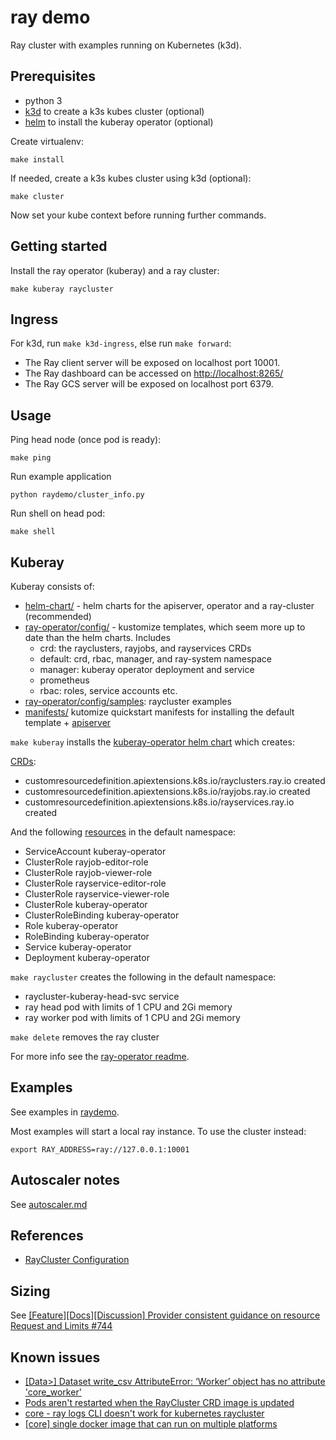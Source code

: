 # ray demo

Ray cluster with examples running on Kubernetes (k3d).

## Prerequisites

- python 3
- [k3d](https://github.com/rancher/k3d) to create a k3s kubes cluster (optional)
- [helm](https://helm.sh/docs/intro/install/) to install the kuberay operator (optional)

Create virtualenv:

```
make install
```

If needed, create a k3s kubes cluster using k3d (optional):

```
make cluster
```

Now set your kube context before running further commands.

## Getting started

Install the ray operator (kuberay) and a ray cluster:

```
make kuberay raycluster
```

## Ingress

For k3d, run `make k3d-ingress`, else run `make forward`:

- The Ray client server will be exposed on localhost port 10001.
- The Ray dashboard can be accessed on [http://localhost:8265/](http://localhost:8265)
- The Ray GCS server will be exposed on localhost port 6379.

## Usage

Ping head node (once pod is ready):

```
make ping
```

Run example application

```
python raydemo/cluster_info.py
```

Run shell on head pod:

```
make shell
```

## Kuberay

Kuberay consists of:

- [helm-chart/](https://github.com/ray-project/kuberay/tree/master/helm-chart) - helm charts for the apiserver, operator and a ray-cluster (recommended)
- [ray-operator/config/](https://github.com/ray-project/kuberay/tree/master/ray-operator/config) - kustomize templates, which seem more up to date than the helm charts. Includes
  - crd: the rayclusters, rayjobs, and rayservices CRDs
  - default: crd, rbac, manager, and ray-system namespace
  - manager: kuberay operator deployment and service
  - prometheus
  - rbac: roles, service accounts etc.
- [ray-operator/config/samples](https://github.com/ray-project/kuberay/tree/master/ray-operator/config/samples): raycluster examples
- [manifests/](https://github.com/ray-project/kuberay/tree/master/manifests) kutomize quickstart manifests for installing the default template + [apiserver](https://github.com/ray-project/kuberay/tree/master/apiserver)

`make kuberay` installs the [kuberay-operator helm chart](https://github.com/ray-project/kuberay/tree/master/helm-chart/kuberay-operator) which creates:

[CRDs](https://github.com/ray-project/kuberay/tree/master/helm-chart/kuberay-operator/crds):

- customresourcedefinition.apiextensions.k8s.io/rayclusters.ray.io created
- customresourcedefinition.apiextensions.k8s.io/rayjobs.ray.io created
- customresourcedefinition.apiextensions.k8s.io/rayservices.ray.io created

And the following [resources](https://github.com/ray-project/kuberay/tree/master/helm-chart/kuberay-operator/templates) in the default namespace:

- ServiceAccount kuberay-operator
- ClusterRole rayjob-editor-role
- ClusterRole rayjob-viewer-role
- ClusterRole rayservice-editor-role
- ClusterRole rayservice-viewer-role
- ClusterRole kuberay-operator
- ClusterRoleBinding kuberay-operator
- Role kuberay-operator
- RoleBinding kuberay-operator
- Service kuberay-operator
- Deployment kuberay-operator

`make raycluster` creates the following in the default namespace:

- raycluster-kuberay-head-svc service
- ray head pod with limits of 1 CPU and 2Gi memory
- ray worker pod with limits of 1 CPU and 2Gi memory

`make delete` removes the ray cluster

For more info see the [ray-operator readme](https://github.com/ray-project/kuberay/tree/master/ray-operator).

## Examples

See examples in [raydemo](raydemo/).

Most examples will start a local ray instance. To use the cluster instead:

```
export RAY_ADDRESS=ray://127.0.0.1:10001
```

## Autoscaler notes

See [autoscaler.md](autoscaler.md)

## References

- [RayCluster Configuration](https://docs.ray.io/en/latest/cluster/kubernetes/user-guides/config.html)

## Sizing

See [[Feature][Docs][Discussion] Provider consistent guidance on resource Request and Limits #744](https://github.com/ray-project/kuberay/issues/744)

## Known issues

- [[Data>] Dataset write_csv AttributeError: ‘Worker’ object has no attribute 'core_worker'](https://github.com/ray-project/ray/issues/35537)
- [Pods aren't restarted when the RayCluster CRD image is updated](https://github.com/ray-project/kuberay/issues/234#issuecomment-1193074275)
- [core - ray logs CLI doesn't work for kubernetes raycluster](https://github.com/ray-project/ray/issues/31381)
- [[core] single docker image that can run on multiple platforms](https://github.com/ray-project/ray/issues/52475)
